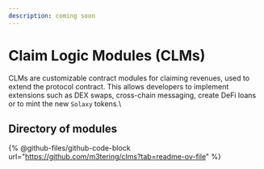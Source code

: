 ```yaml
---
description: coming soon
---
```


# Claim Logic Modules (CLMs)

CLMs are customizable contract modules for claiming revenues, used to extend the protocol contract. This allows developers to implement extensions such as DEX swaps, cross-chain messaging, create DeFi loans or to mint the new `Solaxy` tokens.\


## Directory of modules

{% @github-files/github-code-block url="https://github.com/m3tering/clms?tab=readme-ov-file" %}

